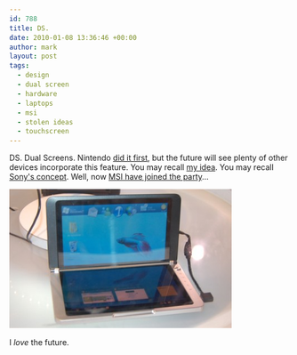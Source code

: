 ```yaml
---
id: 788
title: DS.
date: 2010-01-08 13:36:46 +00:00
author: mark
layout: post
tags:
  - design
  - dual screen
  - hardware
  - laptops
  - msi
  - stolen ideas
  - touchscreen
---
```

DS. Dual Screens. Nintendo [did it first](http://www.nintendo.com/ds), but the future will see plenty of other devices incorporate this feature. You may recall [my idea](http://www.sallonoroff.co.uk/blog/2009/08/shiny-new-apple-products/). You may recall [Sony's concept](http://www.sallonoroff.co.uk/blog/2009/10/all-panel-laptop/). Well, now [MSI have joined the party](http://www.electricpig.co.uk/2010/01/08/msi-dual-screen-notebook-sighted/)&#8230;

![MSI Dual Screen](/images/fromwp/2010/01/MSI-Dual-Screen.jpg)

I _love_ the future.
